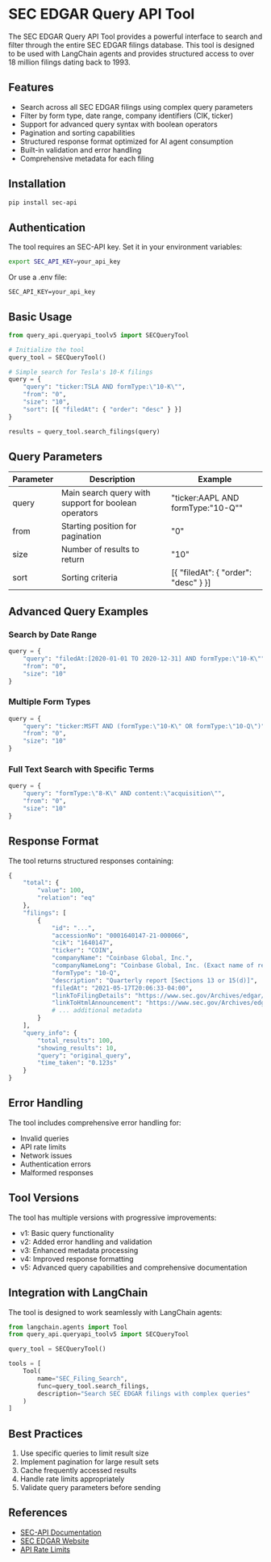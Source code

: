 # SEC EDGAR Query API Tool

The SEC EDGAR Query API Tool provides a powerful interface to search and filter through the entire SEC EDGAR filings database. This tool is designed to be used with LangChain agents and provides structured access to over 18 million filings dating back to 1993.

## Features

- Search across all SEC EDGAR filings using complex query parameters
- Filter by form type, date range, company identifiers (CIK, ticker)
- Support for advanced query syntax with boolean operators
- Pagination and sorting capabilities
- Structured response format optimized for AI agent consumption
- Built-in validation and error handling
- Comprehensive metadata for each filing

## Installation

```bash
pip install sec-api
```

## Authentication

The tool requires an SEC-API key. Set it in your environment variables:

```bash
export SEC_API_KEY=your_api_key
```

Or use a .env file:

```
SEC_API_KEY=your_api_key
```

## Basic Usage

```python
from query_api.queryapi_toolv5 import SECQueryTool

# Initialize the tool
query_tool = SECQueryTool()

# Simple search for Tesla's 10-K filings
query = {
    "query": "ticker:TSLA AND formType:\"10-K\"",
    "from": "0",
    "size": "10",
    "sort": [{ "filedAt": { "order": "desc" } }]
}

results = query_tool.search_filings(query)
```

## Query Parameters

| Parameter | Description | Example |
|-----------|-------------|---------|
| query | Main search query with support for boolean operators | "ticker:AAPL AND formType:\"10-Q\"" |
| from | Starting position for pagination | "0" |
| size | Number of results to return | "10" |
| sort | Sorting criteria | [{ "filedAt": { "order": "desc" } }] |

## Advanced Query Examples

### Search by Date Range
```python
query = {
    "query": "filedAt:[2020-01-01 TO 2020-12-31] AND formType:\"10-K\"",
    "from": "0",
    "size": "10"
}
```

### Multiple Form Types
```python
query = {
    "query": "ticker:MSFT AND (formType:\"10-K\" OR formType:\"10-Q\")",
    "from": "0",
    "size": "10"
}
```

### Full Text Search with Specific Terms
```python
query = {
    "query": "formType:\"8-K\" AND content:\"acquisition\"",
    "from": "0",
    "size": "10"
}
```

## Response Format

The tool returns structured responses containing:

```python
{
    "total": {
        "value": 100,
        "relation": "eq"
    },
    "filings": [
        {
            "id": "...",
            "accessionNo": "0001640147-21-000066",
            "cik": "1640147",
            "ticker": "COIN",
            "companyName": "Coinbase Global, Inc.",
            "companyNameLong": "Coinbase Global, Inc. (Exact name of registrant...)",
            "formType": "10-Q",
            "description": "Quarterly report [Sections 13 or 15(d)]",
            "filedAt": "2021-05-17T20:06:33-04:00",
            "linkToFilingDetails": "https://www.sec.gov/Archives/edgar/data/1640147/000164014721000066/0001640147-21-000066-index.htm",
            "linkToHtmlAnnouncement": "https://www.sec.gov/Archives/edgar/data/1640147/000164014721000066/coin-20210331.htm",
            # ... additional metadata
        }
    ],
    "query_info": {
        "total_results": 100,
        "showing_results": 10,
        "query": "original_query",
        "time_taken": "0.123s"
    }
}
```

## Error Handling

The tool includes comprehensive error handling for:
- Invalid queries
- API rate limits
- Network issues
- Authentication errors
- Malformed responses

## Tool Versions

The tool has multiple versions with progressive improvements:

- v1: Basic query functionality
- v2: Added error handling and validation
- v3: Enhanced metadata processing
- v4: Improved response formatting
- v5: Advanced query capabilities and comprehensive documentation

## Integration with LangChain

The tool is designed to work seamlessly with LangChain agents:

```python
from langchain.agents import Tool
from query_api.queryapi_toolv5 import SECQueryTool

query_tool = SECQueryTool()

tools = [
    Tool(
        name="SEC_Filing_Search",
        func=query_tool.search_filings,
        description="Search SEC EDGAR filings with complex queries"
    )
]
```

## Best Practices

1. Use specific queries to limit result size
2. Implement pagination for large result sets
3. Cache frequently accessed results
4. Handle rate limits appropriately
5. Validate query parameters before sending

## References

- [SEC-API Documentation](https://sec-api.io/docs)
- [SEC EDGAR Website](https://www.sec.gov/edgar.shtml)
- [API Rate Limits](https://sec-api.io/docs/rate-limit) 